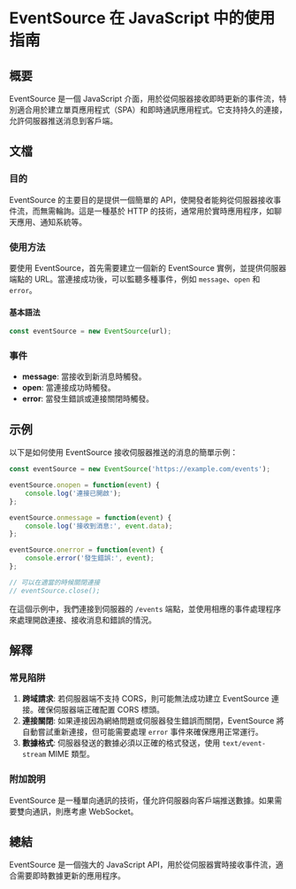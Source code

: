 <!--
Meta Description: # EventSource 在 JavaScript 中的使用指南 ## 概要 EventSource 是一個 JavaScript 介面，用於從伺服器接收即時更新的事件流，特別適合用於建立單頁應用程式（SPA）和即時通訊應用程式。它支持持久的連接，允許伺服器推送消息到客戶端。 ## 文檔 ### ...
Meta Keywords: eventsource, event, javascript, error, function
-->

# EventSource 在 JavaScript 中的使用指南

## 概要
EventSource 是一個 JavaScript 介面，用於從伺服器接收即時更新的事件流，特別適合用於建立單頁應用程式（SPA）和即時通訊應用程式。它支持持久的連接，允許伺服器推送消息到客戶端。

## 文檔
### 目的
EventSource 的主要目的是提供一個簡單的 API，使開發者能夠從伺服器接收事件流，而無需輪詢。這是一種基於 HTTP 的技術，通常用於實時應用程序，如聊天應用、通知系統等。

### 使用方法
要使用 EventSource，首先需要建立一個新的 EventSource 實例，並提供伺服器端點的 URL。當連接成功後，可以監聽多種事件，例如 `message`、`open` 和 `error`。

#### 基本語法
```javascript
const eventSource = new EventSource(url);
```

### 事件
- **message**: 當接收到新消息時觸發。
- **open**: 當連接成功時觸發。
- **error**: 當發生錯誤或連接關閉時觸發。

## 示例
以下是如何使用 EventSource 接收伺服器推送的消息的簡單示例：

```javascript
const eventSource = new EventSource('https://example.com/events');

eventSource.onopen = function(event) {
    console.log('連接已開啟');
};

eventSource.onmessage = function(event) {
    console.log('接收到消息:', event.data);
};

eventSource.onerror = function(event) {
    console.error('發生錯誤:', event);
};

// 可以在適當的時候關閉連接
// eventSource.close();
```

在這個示例中，我們連接到伺服器的 `/events` 端點，並使用相應的事件處理程序來處理開啟連接、接收消息和錯誤的情況。

## 解釋
### 常見陷阱
1. **跨域請求**: 若伺服器端不支持 CORS，則可能無法成功建立 EventSource 連接。確保伺服器端正確配置 CORS 標頭。
2. **連接關閉**: 如果連接因為網絡問題或伺服器發生錯誤而關閉，EventSource 將自動嘗試重新連接，但可能需要處理 `error` 事件來確保應用正常運行。
3. **數據格式**: 伺服器發送的數據必須以正確的格式發送，使用 `text/event-stream` MIME 類型。

### 附加說明
EventSource 是一種單向通訊的技術，僅允許伺服器向客戶端推送數據。如果需要雙向通訊，則應考慮 WebSocket。

## 總結
EventSource 是一個強大的 JavaScript API，用於從伺服器實時接收事件流，適合需要即時數據更新的應用程序。